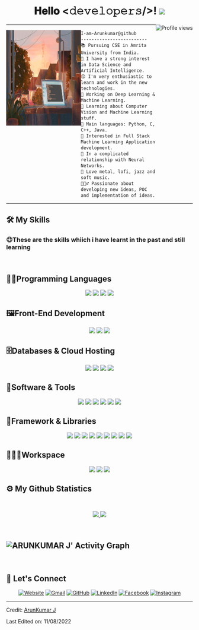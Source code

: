 
<meta name="viewport" content="width=device-width,height=device-height initial-scale=1.0">

<div align="center">
<h1> 𝐇𝐞𝐥𝐥𝐨 <𝚍𝚎𝚟𝚎𝚕𝚘𝚙𝚎𝚛𝚜/>! <img src="https://c.tenor.com/WF1XMVRhtj0AAAAC/tenor.gif" width="80px"></h2><img src="https://gpvc.arturio.dev/22arun11" alt="Profile views" align='right'/> <a href="https://github.com/22arun11/About-Me/"> </a> 

</div>
<hr>

<div>


<img src="https://github.com/22arun11/22arun11/blob/main/gifs/img1.gif" height='257px'  width="40%" align='left'>

```
I-am-Arunkumar@github 
-------------------------
📚 Pursuing CSE in Amrita University from India.
📝 I have a strong interest in Data Science and Artificial Intelligence.
😲 I'm very enthusiastic to learn and work in the new technologies.
🔭 Working on Deep Learning & Machine Learning.
🌱 Learning about Computer Vision and Machine Learning stuff.
🌟 Main languages: Python, C, C++, Java.
🚩 Interested in Full Stack Machine Learning Application development.
💖 In a complicated relationship with Neural Networks.
🎵 Love metal, lofi, jazz and soft music.
🤹🏽‍♂️ Passionate about developing new ideas, POC and implementation of ideas.
```
<hr>
</div>


## 🛠️ My Skills
<h3> 😉These are the skills whiich i have learnt in the past and still learning </h3><br>

<p>
<div align=center>
<h2 align=left>👨‍💻Programming Languages</h2>
  <img src="https://img.shields.io/badge/-Python-98b982?style=for-the-badge&logo=python&logoColor=98b982&labelColor=282828">
  <img src="https://img.shields.io/badge/-Java-c58545?style=for-the-badge&logo=openjdk&logoColor=c58545&labelColor=282828">
  <img src="https://img.shields.io/badge/-C-c58545?style=for-the-badge&logo=c&logoColor=c58545&labelColor=282828">
  <img src="https://img.shields.io/badge/-C++-c58545?style=for-the-badge&logo=cplusplus&logoColor=c58545&labelColor=282828">
 <!-- https://github.com/simple-icons/simple-icons/blob/develop/slugs.md !-->
 
<br/>

</div>

<div align=center>
<h2 align=left>🖼️Front-End Development </h2>
  <img src="https://img.shields.io/badge/-HTML-c58545?style=for-the-badge&logo=html5&logoColor=c58545&labelColor=282828">
  <img src="https://img.shields.io/badge/-CSS-d1a01f?style=for-the-badge&logo=css3&logoColor=d1a01f&labelColor=282828">
  <img src="https://img.shields.io/badge/-JavaSrcipt-c58545?style=for-the-badge&logo=javascript&logoColor=c58545&labelColor=282828">
  
 <!-- https://github.com/simple-icons/simple-icons/blob/develop/slugs.md !-->
 
<br/>

</div>

<div align=center>
<h2 align=left>🗄️Databases & Cloud Hosting</h2>
  
  <img src="https://img.shields.io/badge/-MySql-c58545?style=for-the-badge&logo=mysql&logoColor=c58545&labelColor=282828">
  <img src="https://img.shields.io/badge/-Git.io-c58545?style=for-the-badge&logo=githubpages&logoColor=c58545&labelColor=282828">
  <img src="https://img.shields.io/badge/-sqlite-c58545?style=for-the-badge&logo=sqlite&logoColor=c58545&labelColor=282828">
  <img src="https://img.shields.io/badge/-aws-c58545?style=for-the-badge&logo=amazonaws&logoColor=c58545&labelColor=282828">
  
 <!-- https://github.com/simple-icons/simple-icons/blob/develop/slugs.md !-->
 
<br/>

</div>

<div align=center>
<h2 align=left>📼Software & Tools</h2>
  <img src="https://img.shields.io/badge/-Vs code-c58545?style=for-the-badge&logo=visualstudiocode&logoColor=c58545&labelColor=282828">
  <img src="https://img.shields.io/badge/-jupyter-d1a01f?style=for-the-badge&logo=jupyter&logoColor=d1a01f&labelColor=282828">
  <img src="https://img.shields.io/badge/-so-c58545?style=for-the-badge&logo=stackoverflow&logoColor=c58545&labelColor=282828">
  <img src="https://img.shields.io/badge/-git-98b982?style=for-the-badge&logo=python&logoColor=98b982&labelColor=282828">
  <img src="https://img.shields.io/badge/-Eclipse-c58545?style=for-the-badge&logo=eclipseide&logoColor=c58545&labelColor=282828">
  <img src="https://img.shields.io/badge/-MySql-c58545?style=for-the-badge&logo=mysql&logoColor=c58545&labelColor=282828">
 <!-- https://github.com/simple-icons/simple-icons/blob/develop/slugs.md !-->
 
<br/>

</div>

<div align=center>
<h2 align=left>🧰Framework & Libraries</h2>
  <img src="https://img.shields.io/badge/-HTML-c58545?style=for-the-badge&logo=html5&logoColor=c58545&labelColor=282828">
  <img src="https://img.shields.io/badge/-CSS-d1a01f?style=for-the-badge&logo=css3&logoColor=d1a01f&labelColor=282828">
  <img src="https://img.shields.io/badge/-JS-c58545?style=for-the-badge&logo=javascript&logoColor=c58545&labelColor=282828">
  <img src="https://img.shields.io/badge/-Python-98b982?style=for-the-badge&logo=python&logoColor=98b982&labelColor=282828">
  <img src="https://img.shields.io/badge/-Java-c58545?style=for-the-badge&logo=openjdk&logoColor=c58545&labelColor=282828">
  <img src="https://img.shields.io/badge/-MySql-c58545?style=for-the-badge&logo=mysql&logoColor=c58545&labelColor=282828">
  <img src="https://img.shields.io/badge/-linux-c58545?style=for-the-badge&logo=linux&logoColor=c58545&labelColor=282828">
  <img src="https://img.shields.io/badge/-C-c58545?style=for-the-badge&logo=c&logoColor=c58545&labelColor=282828">
  <img src="https://img.shields.io/badge/-C++-c58545?style=for-the-badge&logo=cplusplus&logoColor=c58545&labelColor=282828">
 <!-- https://github.com/simple-icons/simple-icons/blob/develop/slugs.md !-->
 
<br/>

</div>

<div align=center>
<h2 align=left>👨🏽‍💻Workspace</h2>
  <img src="https://img.shields.io/badge/-windows-c58545?style=for-the-badge&logo=windows&logoColor=c58545&labelColor=282828">
  <img src="https://img.shields.io/badge/-Android-d1a01f?style=for-the-badge&logo=android&logoColor=d1a01f&labelColor=282828">
  <img src="https://img.shields.io/badge/-linux-c58545?style=for-the-badge&logo=linux&logoColor=c58545&labelColor=282828">
 <!-- https://github.com/simple-icons/simple-icons/blob/develop/slugs.md !-->
 
<br/>

</div>
</p>


<!--

-->

## ⚙️ My Github Statistics

<br/>
<p align="center">
  <a href="https://22arun11.dev/">
  <img width="48%" height="auto" src="https://github-readme-stats.vercel.app/api?username=22arun11&show_icons=true&theme=gruvbox&hide_border=true" />
    <img width="48%" height="auto" src="https://github-readme-streak-stats.herokuapp.com/?user=22arun11&theme=gruvbox&hide_border=true" />
  </a>
</p>
<br>

![ARUNKUMAR J' Activity Graph](https://activity-graph.herokuapp.com/graph?username=22arun11&custom_title=ArunKumar%20J%20Contribution%20Graph&theme=gruvbox&bg_color=282828&hide_border=true&line=d1a01f&point=c58545)
------
<br>

## 🙋 Let's Connect

<p align="center">
  <a href="https://candida-noronha.web.app/"><img src="https://img.icons8.com/bubbles/50/000000/web.png" alt="Website"/></a>
	<a href="mailto:arunkumar22112003@gmail.com"><img src="https://img.icons8.com/bubbles/50/000000/gmail.png" alt="Gmail"/></a>
	<a href="https://github.com/22arun11"><img src="https://img.icons8.com/bubbles/50/000000/github.png" alt="GitHub"/></a>
	<a href="https://www.linkedin.com/in/arunkumar-j-2a1964216/"><img src="https://img.icons8.com/bubbles/50/000000/linkedin.png" alt="LinkedIn"/></a>
	<a href="#"><img src="https://img.icons8.com/bubbles/50/000000/facebook-new.png" alt="Facebook"/></a>
	<a href="#"><img src="https://img.icons8.com/bubbles/50/000000/instagram.png" alt="Instagram"/></a>
	
	
</p>

<hr/>
</html>

Credit: [ArunKumar J](https://github.com/22arun11)

Last Edited on: 11/08/2022
